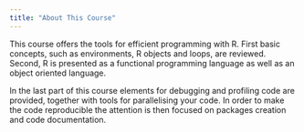 ```yaml
---
title: "About This Course"
---
```



This course offers the tools for efficient programming with R. First basic concepts, such as environments, R objects and loops, are reviewed. Second, R is presented as a functional programming language as well as an object oriented language.  

In the last part of this course elements for debugging and profiling code are provided, together with tools for parallelising your code. In order to make the code reproducible the attention is then focused on packages creation and code documentation.
